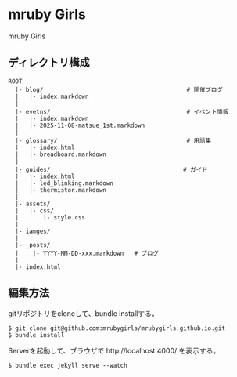 # mruby Girls

mruby Girls

## ディレクトリ構成

```
ROOT
  |- blog/                                         # 開催ブログ
  |   |- index.markdown
  |
  |- evetns/                                       # イベント情報
  |   |- index.markdown
  |   |- 2025-11-08-matsue_1st.markdown
  |
  |- glossary/                                     # 用語集
  |   |- index.html
  |   |- breadboard.markdown
  |
  |- guides/                                      # ガイド
  |   |- index.html
  |   |- led_blinking.markdown
  |   |- thermistor.markdown
  |
  |- assets/
  |   |- css/
  |       |- style.css
  |
  |- iamges/
  |
  |- _posts/
  |    |- YYYY-MM-DD-xxx.markdown   # ブログ
  |
  |- index.html
```

## 編集方法

gitリポジトリをcloneして、bundle installする。
```
$ git clone git@github.com:mrubygirls/mrubygirls.github.io.git
$ bundle install
```

Serverを起動して、ブラウザで http://localhost:4000/ を表示する。
```
$ bundle exec jekyll serve --watch
```
